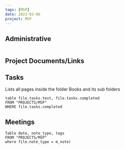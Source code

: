 ```yaml
---
tags: [MSP]
date: 2023-03-06
project: MSP
---
```


## Administrative
```dataviewjs
```

## Project Documents/Links

## Tasks
Lists all pages inside the folder Books and its sub folders 
```dataview 
table file.tasks.text, file.tasks.completed
FROM "PROJECTS/MSP" 
WHERE file.tasks.completed
```

## Meetings
```dataview
Table date, note_type, tags
FROM "PROJECTS/MSP" 
where file.note_type = m_note)
```
